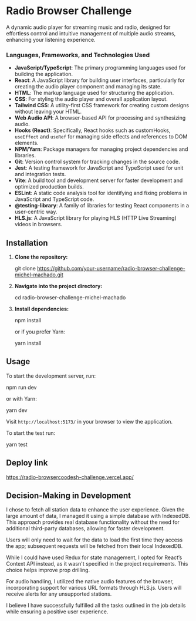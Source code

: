 # Radio Browser Challenge

A dynamic audio player for streaming music and radio, designed for effortless control and intuitive management of multiple audio streams, enhancing your listening experience.

### Languages, Frameworks, and Technologies Used

- **JavaScript/TypeScript**: The primary programming languages used for building the application.
- **React**: A JavaScript library for building user interfaces, particularly for creating the audio player component and managing its state.
- **HTML**: The markup language used for structuring the application.
- **CSS**: For styling the audio player and overall application layout.
- **Tailwind CSS**: A utility-first CSS framework for creating custom designs without leaving your HTML.
- **Web Audio API**: A browser-based API for processing and synthesizing audio.
- **Hooks (React)**: Specifically, React hooks such as customHooks, `useEffect` and `useRef` for managing side effects and references to DOM elements.
- **NPM/Yarn**: Package managers for managing project dependencies and libraries.
- **Git**: Version control system for tracking changes in the source code.
- **Jest**: A testing framework for JavaScript and TypeScript used for unit and integration tests.
- **Vite**: A build tool and development server for faster development and optimized production builds.
- **ESLint**: A static code analysis tool for identifying and fixing problems in JavaScript and TypeScript code.
- **@testing-library**: A family of libraries for testing React components in a user-centric way.
- **HLS.js**: A JavaScript library for playing HLS (HTTP Live Streaming) videos in browsers.

## Installation

1. **Clone the repository:**

   git clone https://github.com/your-username/radio-browser-challenge-michel-machado.git

2. **Navigate into the project directory:**

   cd radio-browser-challenge-michel-machado

3. **Install dependencies:**

   npm install

   or if you prefer Yarn:

   yarn install

## Usage

To start the development server, run:

npm run dev

or with Yarn:

yarn dev

Visit `http://localhost:5173/` in your browser to view the application.

To start the test run:

yarn test

## Deploy link

https://radio-browsercoodesh-challenge.vercel.app/

## Decision-Making in Development

I chose to fetch all station data to enhance the user experience. Given the large amount of data, I managed it using a simple database with IndexedDB. This approach provides real database functionality without the need for additional third-party databases, allowing for faster development.

Users will only need to wait for the data to load the first time they access the app; subsequent requests will be fetched from their local IndexedDB.

While I could have used Redux for state management, I opted for React’s Context API instead, as it wasn't specified in the project requirements. This choice helps improve prop drilling.

For audio handling, I utilized the native audio features of the browser, incorporating support for various URL formats through HLS.js. Users will receive alerts for any unsupported stations.

I believe I have successfully fulfilled all the tasks outlined in the job details while ensuring a positive user experience.
